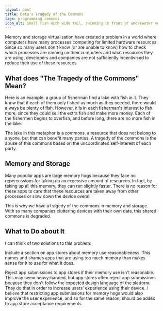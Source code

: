 ```yaml
---
layout: post
title: Data's Tragedy of the Commons
tags: programming compsci
icon_alt: Small fish with wide tail, swimming in front of underwater vegetation
---
```

Memory and storage virtualisation have created a problem in a world where computers have many processes competing for
limited hardware resources. Since so many users don't know (or are unable to know) how to check which processes are
running on their computers and what resources they are using, developers and companies are not sufficiently incentivised
to reduce their use of these resources.

## What does "The Tragedy of the Commons" Mean?

Here is an example: a group of fisherman find a lake with fish in it. They know that if each of them only fished as much
as they needed, there would always be plenty of fish. However, it is in each fisherman's interest to fish more, since
they could sell the extra fish and make more money. Each of the fishermen begins to overfish, and before long, there are
no more fish in the lake.

The lake in this metaphor is a *commons*, a resource that does not belong to anyone, but that can benefit many parties.
A tragedy of the commons is the abuse of this commons based on the uncoordinated self-interest of each party.

## Memory and Storage

Many popular apps are large memory hogs because they face no repercussions for taking up an excessive amount
of resources. In fact, by taking up all this memory, they can run slightly faster. There is no reason for these apps to
care that these resources are taken away from other processes or slow down the device overall.

This is why we have a tragedy of the commons in memory and storage. With so many companies cluttering devices with their
own data, this shared commons is degraded.

## What to Do about It

I can think of two solutions to this problem:

Include a section on app stores about memory use reasonableness. This names and shames apps that are using too much
memory than makes sense for it to use for what it does.

Reject app submissions to app stores if their memory use isn't reasonable. This may seem heavy-handed, but app stores
often reject app submissions because they don't follow the expected design language of the platform. They do
that in order to increase users' experience using their device. I believe that restricting app submissions for memory hogs
would also improve the user experience, and so for the same reason, should be added to app store acceptance requirements.
